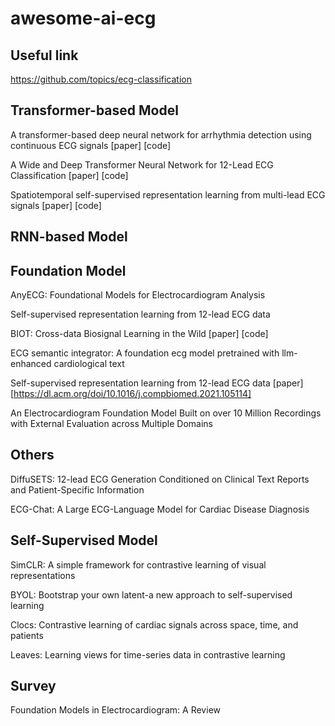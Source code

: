 # awesome-ai-ecg

## Useful link
https://github.com/topics/ecg-classification

## Transformer-based Model
A transformer-based deep neural network for arrhythmia detection using  continuous ECG signals [paper] [code]

A Wide and Deep Transformer Neural Network for 12-Lead ECG Classification [paper] [code]

Spatiotemporal self-supervised representation learning from multi-lead ECG signals [paper] [code]

## RNN-based Model

## Foundation Model
AnyECG: Foundational Models for Electrocardiogram Analysis

Self-supervised representation learning from 12-lead ECG data

BIOT: Cross-data Biosignal Learning in the Wild [paper] [code]

ECG semantic integrator: A foundation ecg model pretrained with llm-enhanced cardiological text

Self-supervised representation learning from  12-lead ECG data [paper][https://dl.acm.org/doi/10.1016/j.compbiomed.2021.105114]

An Electrocardiogram Foundation Model Built on over 10 Million Recordings with External Evaluation across Multiple Domains

## Others
DiffuSETS: 12-lead ECG Generation Conditioned on Clinical Text Reports and Patient-Specific Information

ECG-Chat: A Large ECG-Language Model for Cardiac Disease Diagnosis

## Self-Supervised Model
SimCLR: A simple framework for contrastive learning of visual representations

BYOL: Bootstrap your own latent-a new approach to self-supervised learning

Clocs: Contrastive learning of cardiac signals across space, time, and patients

Leaves: Learning views for time-series data in contrastive learning





## Survey
Foundation Models in Electrocardiogram: A Review

